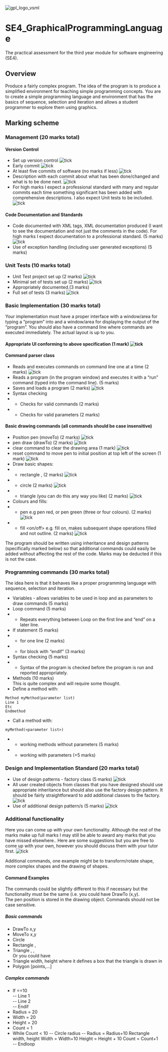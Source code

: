 ![gpl_logo_vsml](https://user-images.githubusercontent.com/22601795/119051937-c3cdcf00-b9bb-11eb-8335-04aaa096a16f.png)
# SE4_GraphicalProgrammingLanguage
The practical assessment for the third year module for software engineering (SE4).

## Overview
Produce a fairly complex  program. The idea of the program is to produce a simplified environment for teaching simple  programming concepts. You are to create a simple programming language and environment  that has the basics of sequence, selection and iteration and allows a student programmer to  explore them using graphics.  

## Marking scheme

### Management (20 marks total)
#### Version Control  
- Set up version control ![tick](https://user-images.githubusercontent.com/22601795/123541061-4aec3080-d73a-11eb-98cf-efff87d37041.png)
- Early commit ![tick](https://user-images.githubusercontent.com/22601795/123541061-4aec3080-d73a-11eb-98cf-efff87d37041.png)
- At least five commits of software (no marks if less) ![tick](https://user-images.githubusercontent.com/22601795/123541061-4aec3080-d73a-11eb-98cf-efff87d37041.png)
- Description with each commit about what has been done/changed and what is to be  done next. ![tick](https://user-images.githubusercontent.com/22601795/123541061-4aec3080-d73a-11eb-98cf-efff87d37041.png)
- For high marks I expect a professional standard with many and regular commits each  time something significant has been added with comprehensive descriptions. I also expect  Unit tests to be included. ![tick](https://user-images.githubusercontent.com/22601795/123541061-4aec3080-d73a-11eb-98cf-efff87d37041.png)

#### Code Documentation and Standards 
- Code documented with XML tags, XML documentation produced (I want to see the  documentation and not just the comments in the code). For high marks I expect  documentation to a professional standard. (5 marks) ![tick](https://user-images.githubusercontent.com/22601795/123541061-4aec3080-d73a-11eb-98cf-efff87d37041.png)
- Use of exception handling (including user generated exceptions) (5 marks)   

### Unit Tests (10 marks total)
- Unit Test project set up (2 marks)  ![tick](https://user-images.githubusercontent.com/22601795/123541061-4aec3080-d73a-11eb-98cf-efff87d37041.png)
- Minimal set of tests set up (2 marks)  ![tick](https://user-images.githubusercontent.com/22601795/123541061-4aec3080-d73a-11eb-98cf-efff87d37041.png)
- Appropriately documented.(3 marks)  
- Full set of tests (3 marks) ![tick](https://user-images.githubusercontent.com/22601795/123541061-4aec3080-d73a-11eb-98cf-efff87d37041.png)

### Basic Implementation (30 marks total)
Your implementation must have a proper interface with a window/area for typing a  “program” into and a window/area for displaying the output of the “program”. You should  also have a command line where commands are executed immediately. The actual layout is  up to you.  
#### Appropriate UI conforming to above specification (1 mark) ![tick](https://user-images.githubusercontent.com/22601795/123541061-4aec3080-d73a-11eb-98cf-efff87d37041.png)
#### Command parser class  
- Reads and executes commands on command line one at a time (2 marks)  ![tick](https://user-images.githubusercontent.com/22601795/123541061-4aec3080-d73a-11eb-98cf-efff87d37041.png)
- Reads a program (in the program window) and executes it with a “run”  command (typed into the command line). (5 marks) 
- Saves and loads a program (2 marks) ![tick](https://user-images.githubusercontent.com/22601795/123541061-4aec3080-d73a-11eb-98cf-efff87d37041.png)
- Syntax checking 
- - Checks for valid commands (2 marks)  
- - Checks for valid parameters (2 marks)  
#### Basic drawing commands (all commands should be case insensitive)  
- Position pen (moveTo) (2 marks) ![tick](https://user-images.githubusercontent.com/22601795/123541061-4aec3080-d73a-11eb-98cf-efff87d37041.png) 
- pen draw (drawTo) (2 marks) ![tick](https://user-images.githubusercontent.com/22601795/123541061-4aec3080-d73a-11eb-98cf-efff87d37041.png)
- clear command to clear the drawing area (1 mark) ![tick](https://user-images.githubusercontent.com/22601795/123541061-4aec3080-d73a-11eb-98cf-efff87d37041.png)
- reset command to move pen to initial position at top left of the screen (1 mark) ![tick](https://user-images.githubusercontent.com/22601795/123541061-4aec3080-d73a-11eb-98cf-efff87d37041.png)
- Draw basic shapes:  
- - rectangle <width>, <height> (2 marks) ![tick](https://user-images.githubusercontent.com/22601795/123541061-4aec3080-d73a-11eb-98cf-efff87d37041.png)
- - circle <radius> (2 marks) ![tick](https://user-images.githubusercontent.com/22601795/123541061-4aec3080-d73a-11eb-98cf-efff87d37041.png)
- - triangle (you can do this any way you like) (2 marks) ![tick](https://user-images.githubusercontent.com/22601795/123541061-4aec3080-d73a-11eb-98cf-efff87d37041.png)
- Colours and fills:  
- - pen <colour> e.g pen red, or pen green (three or four colours). (2 marks) ![tick](https://user-images.githubusercontent.com/22601795/123541061-4aec3080-d73a-11eb-98cf-efff87d37041.png)
- - fill <on/off> e.g. fill on, makes subsequent shape operations  filled and not outline. (2 marks) ![tick](https://user-images.githubusercontent.com/22601795/123541061-4aec3080-d73a-11eb-98cf-efff87d37041.png)

The program should be written using inheritance and design patterns (specifically  marked below) so that additional commands could easily be added without affecting the rest  of the code. Marks may be deducted if this is not the case.

### Programming commands (30 marks total)
The idea here is that it behaves like a proper programming language with sequence,  selection and iteration. 
- Variables - allows variables to be used in loop and as parameters to draw  commands (5 marks)  
- Loop command (5 marks)  
- - Repeats everything between Loop on the first line and “end” on a later  line.  
- If statement (5 marks) 
- - for one line (2 marks) 
- - for block with “endif” (3 marks)
- Syntax checking (5 marks)  
- - Syntax of the program is checked before the program is run and  reported appropriately.  
- Methods (10 marks)  
This is quite complex and will require some thought.  
- Define a method with:
```  
Method myMethod(parameter list)  
Line 1  
Etc  
Endmethod  
```
- Call a method with:  
```
myMethod(<parameter list>)
```
- - working methods without parameters (5 marks)  
- - working with parameters (+5 marks)  

### Design and Implementation Standard (20 marks total) 
- Use of design patterns - factory class (5 marks) ![tick](https://user-images.githubusercontent.com/22601795/123541061-4aec3080-d73a-11eb-98cf-efff87d37041.png)
- All user created objects from classes that you have designed should use appropriate  inheritance but should also use the factory design pattern. It should be fairly straightforward  to add additional classes to the factory. ![tick](https://user-images.githubusercontent.com/22601795/123541061-4aec3080-d73a-11eb-98cf-efff87d37041.png)
- Use of additional design pattern/s (5 marks) ![tick](https://user-images.githubusercontent.com/22601795/123541061-4aec3080-d73a-11eb-98cf-efff87d37041.png)

### Additional functionality  
Here you can come up with your own functionality. Although the rest of the marks  make up full marks I may still be able to award any marks that you have missed elsewhere..  Here are some suggestions but you are free to come up with your own, however you should  discuss them with your tutor first.  ![tick](https://user-images.githubusercontent.com/22601795/123541061-4aec3080-d73a-11eb-98cf-efff87d37041.png)

Additional commands, one example might be to transform/rotate shape, more complex  shapes and the drawing of shapes. 

#### Command Examples 
The commands could be slightly different to this if necessary but the functionality must be  the same (i.e. you could have DrawTo (x,y).  
The pen position is stored in the drawing object. Commands should not be case sensitive. 
##### Basic commands 
- DrawTo x,y  
- MoveTo x,y 
- Circle <radius> 
- Rectangle <width>, <height> 
- Triangle <base>, <adj>, <hyp>  
Or you could have  
- Triangle width, height where it defines a box that the triangle is  drawn in 
- Polygon [points,...] 
##### Complex commands  
- If <variable>==10  
-- Line 1  
-- Line 2  
-- Endif 
- Radius = 20 
- Width = 20 
- Height = 20  
- Count = 1  
- While Count < 10 
-- Circle radius 
-- Radius = Radius+10  Rectangle width, height  Width = Width+10  Height = Height + 10  Count = Count+1  
-- Endloop
